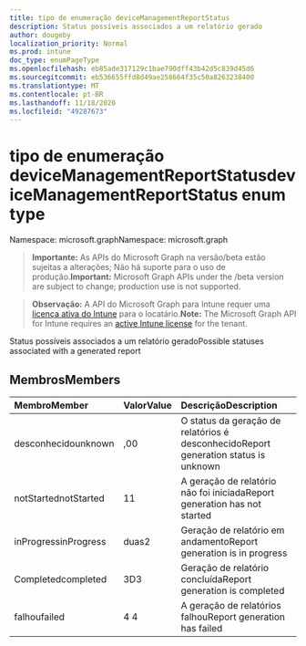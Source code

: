 ```yaml
---
title: tipo de enumeração deviceManagementReportStatus
description: Status possíveis associados a um relatório gerado
author: dougeby
localization_priority: Normal
ms.prod: intune
doc_type: enumPageType
ms.openlocfilehash: eb85ade317129c1bae790dff43b42d5c839d45d6
ms.sourcegitcommit: eb536655ffd8d49ae258664f35c50a8263238400
ms.translationtype: MT
ms.contentlocale: pt-BR
ms.lasthandoff: 11/18/2020
ms.locfileid: "49287673"
---
```

# <a name="devicemanagementreportstatus-enum-type"></a><span data-ttu-id="f2e3c-103">tipo de enumeração deviceManagementReportStatus</span><span class="sxs-lookup"><span data-stu-id="f2e3c-103">deviceManagementReportStatus enum type</span></span>

<span data-ttu-id="f2e3c-104">Namespace: microsoft.graph</span><span class="sxs-lookup"><span data-stu-id="f2e3c-104">Namespace: microsoft.graph</span></span>

> <span data-ttu-id="f2e3c-105">**Importante:** As APIs do Microsoft Graph na versão/beta estão sujeitas a alterações; Não há suporte para o uso de produção.</span><span class="sxs-lookup"><span data-stu-id="f2e3c-105">**Important:** Microsoft Graph APIs under the /beta version are subject to change; production use is not supported.</span></span>

> <span data-ttu-id="f2e3c-106">**Observação:** A API do Microsoft Graph para Intune requer uma [licença ativa do Intune](https://go.microsoft.com/fwlink/?linkid=839381) para o locatário.</span><span class="sxs-lookup"><span data-stu-id="f2e3c-106">**Note:** The Microsoft Graph API for Intune requires an [active Intune license](https://go.microsoft.com/fwlink/?linkid=839381) for the tenant.</span></span>

<span data-ttu-id="f2e3c-107">Status possíveis associados a um relatório gerado</span><span class="sxs-lookup"><span data-stu-id="f2e3c-107">Possible statuses associated with a generated report</span></span>

## <a name="members"></a><span data-ttu-id="f2e3c-108">Membros</span><span class="sxs-lookup"><span data-stu-id="f2e3c-108">Members</span></span>
|<span data-ttu-id="f2e3c-109">Membro</span><span class="sxs-lookup"><span data-stu-id="f2e3c-109">Member</span></span>|<span data-ttu-id="f2e3c-110">Valor</span><span class="sxs-lookup"><span data-stu-id="f2e3c-110">Value</span></span>|<span data-ttu-id="f2e3c-111">Descrição</span><span class="sxs-lookup"><span data-stu-id="f2e3c-111">Description</span></span>|
|:---|:---|:---|
|<span data-ttu-id="f2e3c-112">desconhecido</span><span class="sxs-lookup"><span data-stu-id="f2e3c-112">unknown</span></span>|<span data-ttu-id="f2e3c-113">,0</span><span class="sxs-lookup"><span data-stu-id="f2e3c-113">0</span></span>|<span data-ttu-id="f2e3c-114">O status da geração de relatórios é desconhecido</span><span class="sxs-lookup"><span data-stu-id="f2e3c-114">Report generation status is unknown</span></span>|
|<span data-ttu-id="f2e3c-115">notStarted</span><span class="sxs-lookup"><span data-stu-id="f2e3c-115">notStarted</span></span>|<span data-ttu-id="f2e3c-116">1</span><span class="sxs-lookup"><span data-stu-id="f2e3c-116">1</span></span>|<span data-ttu-id="f2e3c-117">A geração de relatório não foi iniciada</span><span class="sxs-lookup"><span data-stu-id="f2e3c-117">Report generation has not started</span></span>|
|<span data-ttu-id="f2e3c-118">inProgress</span><span class="sxs-lookup"><span data-stu-id="f2e3c-118">inProgress</span></span>|<span data-ttu-id="f2e3c-119">duas</span><span class="sxs-lookup"><span data-stu-id="f2e3c-119">2</span></span>|<span data-ttu-id="f2e3c-120">Geração de relatório em andamento</span><span class="sxs-lookup"><span data-stu-id="f2e3c-120">Report generation is in progress</span></span>|
|<span data-ttu-id="f2e3c-121">Completed</span><span class="sxs-lookup"><span data-stu-id="f2e3c-121">completed</span></span>|<span data-ttu-id="f2e3c-122">3D</span><span class="sxs-lookup"><span data-stu-id="f2e3c-122">3</span></span>|<span data-ttu-id="f2e3c-123">Geração de relatório concluída</span><span class="sxs-lookup"><span data-stu-id="f2e3c-123">Report generation is completed</span></span>|
|<span data-ttu-id="f2e3c-124">falhou</span><span class="sxs-lookup"><span data-stu-id="f2e3c-124">failed</span></span>|<span data-ttu-id="f2e3c-125">4 </span><span class="sxs-lookup"><span data-stu-id="f2e3c-125">4</span></span>|<span data-ttu-id="f2e3c-126">A geração de relatórios falhou</span><span class="sxs-lookup"><span data-stu-id="f2e3c-126">Report generation has failed</span></span>|




